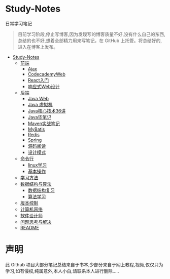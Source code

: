 # Study-Notes
日常学习笔记
> 目前学习阶段,停止写博客,因为发现写的博客质量不好,没有什么自己的东西,总结的也不好,想着全部精力用来写笔记，在 GitHub 上托管。将总结好的,进入在博客上发布。

<!-- TOC depthFrom:1 depthTo:6 withLinks:1 updateOnSave:1 orderedList:0 -->

- [Study-Notes](study-notes)
	- [前端](前端/)
		- [Ajax](前端/Ajax/)
		- [CodecademyWeb](前端/CodecademyWeb/)
		- [React入门](前端/React入门/)
		- [响应式Web设计](前端/响应式Web设计/)
	- [后端](后端/)
		- [Java Web](后端/JavaWeb/)
		- [Java 虚拟机](后端/Java虚拟机/)
		- [Java核心技术36讲](后端/Java核心技术36讲(笔记)/)
		- [Java毕笔记](后端/Java毕笔记/)
		- [Maven实战笔记](后端/Maven实战笔记/)
		- [MyBatis](后端/MyBatis/)
		- [Redis](后端/Redis/)
		- [Spring](后端/Spring/)
		- [源码阅读](后端/源码阅读/)
		- [设计模式](后端/设计模式/)
	- [命令行](命令行/)
		- [linux学习](命令行/linux学习/)
		- [基本操作](命令行/基本操作/)
	- [学习方法](学习方法/)
	- [数据结构与算法](数据结构与算法/)
		- [数据结构复习](数据结构与算法/数据结构复习/)
		- [算法学习](数据结构与算法/算法学习/)
	- [版本控制](版本控制/)
	- [计算机网络](计算机网络/)
	- [软件设计师](软件设计师/)
	- [问题思考与解决](问题思考与解决/)
	- [README](#)

<!-- /TOC -->


# 声明
此 Github 项目大部分笔记总结来自于书本,少部分来自于网上教程,视频,仅仅只为学习,如有侵权,纯属意外,本人小白,请联系本人进行删除.....
